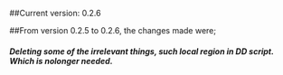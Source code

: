 ##Current version: 0.2.6


##From version 0.2.5 to 0.2.6, the changes made were;

##### Deleting some of the irrelevant things, such local region in DD script. Which is nolonger needed.


